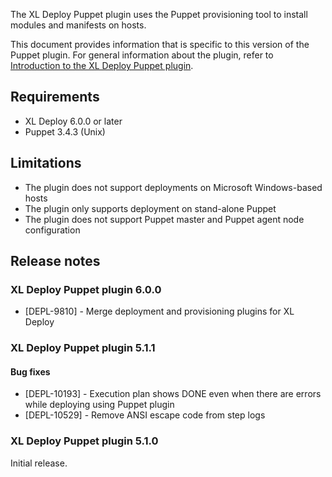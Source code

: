 The XL Deploy Puppet plugin uses the Puppet provisioning tool to install modules and manifests on hosts.

This document provides information that is specific to this version of the Puppet plugin. For general information about the plugin, refer to [Introduction to the XL Deploy Puppet plugin](/xl-deploy/concept/xl-deploy-puppet-plugin.html).

## Requirements

* XL Deploy 6.0.0 or later
* Puppet 3.4.3 (Unix)

## Limitations ##

* The plugin does not support deployments on Microsoft Windows-based hosts
* The plugin only supports deployment on stand-alone Puppet
* The plugin does not support Puppet master and Puppet agent node configuration

## Release notes

### XL Deploy Puppet plugin 6.0.0

* [DEPL-9810] - Merge deployment and provisioning plugins for XL Deploy

### XL Deploy Puppet plugin 5.1.1

#### Bug fixes

* [DEPL-10193] - Execution plan shows DONE even when there are errors while deploying using Puppet plugin
* [DEPL-10529] - Remove ANSI escape code from step logs

### XL Deploy Puppet plugin 5.1.0

Initial release.
